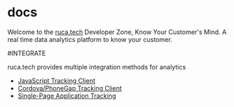 # docs
Welcome to the [ruca.tech](https://ruca.tech) Developer Zone, Know Your Customer's Mind. A real time data analytics platform to know your customer.

#INTEGRATE

ruca.tech provides multiple integration methods for analytics
* [JavaScript Tracking Client](Javscript.md)
* [Cordova/PhoneGap Tracking Client](cordova.md)
* [Single-Page Application Tracking](Javscript.md)
